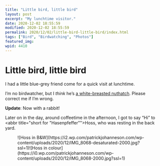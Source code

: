 ```yaml
---
title: "Little bird, little bird"
layout: post
excerpt: "My lunchtime visitor."
date: 2020-12-02 18:55:59
modified: 2020-12-02 18:55:59
permalink: 2020/12/02/little-bird-little-bird/index.html
tags: ["Bird", "Birdwatching", "Photos"]
featured_img: 
wpid: 4410
---
```


# Little bird, little bird

I had a little blue-grey friend come for a quick visit at lunchtime.

I’m no birdwatcher, but I *think* he’s [a white-breasted nuthatch](https://backyardbirdingblog.com/white-breasted-nuthatch-bird/). Please correct me if I’m wrong.

**Update**: Now with a rabbit!

Later on in the day, around coffeetime in the afternoon, I got to say “Hi” to <abbr title="short for "Hasenpfeffer"">Hoss</abbr>, who was resting in the back yard.

<figure class="wp-block-jetpack-image-compare"><div class="juxtapose" data-mode="horizontal">![Hoss in B&W](https://i2.wp.com/patrickjohanneson.com/wp-content/uploads/2020/12/IMG_8068-desaturated-2000.jpg?ssl=1)![Hoss in colour](https://i0.wp.com/patrickjohanneson.com/wp-content/uploads/2020/12/IMG_8068-2000.jpg?ssl=1)</div></figure>
